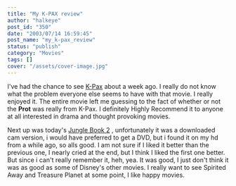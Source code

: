 ```yaml
---
title: "My K-PAX review"
author: "halkeye"
post_id: "350"
date: "2003/07/14 16:59:45"
post_name: "my_k-pax_review"
status: "publish"
category: "Movies"
tags: []
cover: "/assets/cover-image.jpg"
---
```


I've had the chance to see [K-Pax](https://us.imdb.com/Title?0272152) about a week ago. I really do not know what the problem everyone else seems to have with that movie. I really enjoyed it. The entire movie left me guessing to the fact of whether or not the **Prot** was really from K-Pax.
I definitely Highly Recommend it to anyone at all interested in drama and thought provoking movies.



Next up was today's [Jungle Book 2](https://us.imdb.com/Title?0272152) , unfortunately it was a downloaded cam version, i would have preferred to get a DVD, but i found it on my hd from a while ago, so alls good. I am not sure if I liked it better than the previous one, I nearly cried at the end, but I think I liked the first one better. But since i can't really remember it, heh, yea. It was good, I just don't think it was as good as some of Disney's other movies. I really want to see Spirited Away and Treasure Planet at some point, I like happy movies.